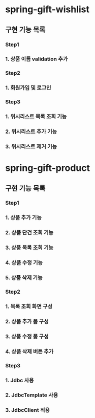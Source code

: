 # spring-gift-wishlist

## 구현 기능 목록

### Step1

### 1. 상품 이름 validation 추가

### Step2

### 1. 회원가입 및 로그인

### Step3

### 1. 위시리스트 목록 조회 기능

### 2. 위시리스트 추가 기능

### 3. 위시리스트 제거 기능

# spring-gift-product

## 구현 기능 목록

### Step1

### 1. 상품 추가 기능

### 2. 상품 단건 조회 기능

### 3. 상품 목록 조회 기능

### 4. 상품 수정 기능

### 5. 상품 삭제 기능

### Step2

### 1. 목록 조회 화면 구성

### 2. 상품 추가 폼 구성

### 3. 상품 수정 폼 구성

### 4. 상품 삭제 버튼 추가

### Step3

### 1. Jdbc 사용

### 2. JdbcTemplate 사용

### 3. JdbcClient 적용